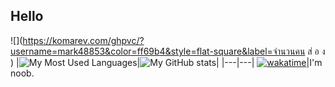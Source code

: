 ## Hello

![](https://komarev.com/ghpvc/?username=mark48853&color=ff69b4&style=flat-square&label=จำนวนคน ส่ อ ง )
|![My Most Used Languages](https://github-readme-stats.vercel.app/api/top-langs/?username=mark48853&layout=compact&langs_count=10&count_private=true)|![My GitHub stats](https://github-readme-stats.vercel.app/api?username=mark48853&count_private=true)|
|---|---|
[![wakatime](https://wakatime.com/badge/user/b2ef7477-fbec-4fb4-a824-1f4d4ee4f697.svg)](https://wakatime.com/@b2ef7477-fbec-4fb4-a824-1f4d4ee4f697)|I'm noob.

